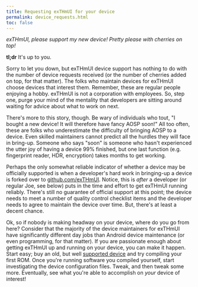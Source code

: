 ```yaml
---
title: Requesting exTHmUI for your device
permalink: device_requests.html
toc: false
---
```


_exTHmUI, please support my new device! Pretty please with cherries on top!_

**tl;dr** It's up to you.

Sorry to let you down, but exTHmUI device support has nothing to do with the number of device requests received (or the number of cherries added on top, for that matter). The folks who maintain devices for exTHmUI choose devices that interest them. Remember, these are regular people enjoying a hobby. exTHmUI is not a corporation with employees. So, step one, purge your mind of the mentality that developers are sitting around waiting for advice about what to work on next.

There's more to this story, though. Be wary of individuals who tout, "I bought a new device! It will therefore have fancy AOSP soon!" All too often, these are folks who underestimate the difficulty of bringing AOSP to a device. Even skilled maintainers cannot predict all the hurdles they will face in bring-up. Someone who says "soon" is someone who hasn't experienced the utter joy of having a device 99% finished, but one last function (e.g. fingerprint reader, HDR, encryption) takes months to get working.

Perhaps the only somewhat reliable indicator of whether a device may be officially supported is when a developer's hard work in bringing-up a device is forked over to [github.com/exTHmUI](https://github.com/exTHmUI). Notice, this is *after* a developer (or regular Joe, see below) puts in the time and effort to get exTHmUI running reliably. There's still no guarantee of official support at this point; the device needs to meet a number of quality control checklist items and the developer needs to agree to maintain the device over time. But, there's at least a decent chance.

Ok, so if nobody is making headway on your device, where do you go from here? Consider that the majority of the device maintainers for exTHmUI have significantly different day jobs than Android device maintenance (or even programming, for that matter). If you are passionate enough about getting exTHmUI up and running on your device, you can make it happen. Start easy; buy an old, but well [supported device](devices.html) and try compiling your first ROM. Once you're running software you compiled yourself, start investigating the device configuration files. Tweak, and then tweak some more. Eventually, see what you're able to accomplish on _your_ device of interest!
